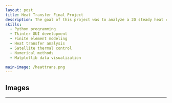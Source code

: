 ```yaml
---
layout: post
title: Heat Transfer Final Project 
description: The goal of this project was to analyze a 2D steady heat conduction in a rectangular domain with internal heat generation and radiation boundary conditions. To do so, we had to map the geometry, set up the finite element model, incorporate the nonlinear radiation boundary conditions, and solve for the temperature field. As part of a group of 5 students, I was tasked with developing the hand calculations for a simplified version of the larger scale model. I worked alongside 1 student to develop the finite element model using Python interfaced with MATLAB, incorporating nonlinear radiation boundary conditions, and solving for the temperature field. We utilized a GUI that was built with Tkinter by other students, for user inputs and visualized results through Matplotlib. The analysis included assumptions of steady-state heat transfer, uniform heat generation, and constant thermal conductivity. Applications of this work extend to satellite thermal control to maintain electronic components within operational temperature ranges.
skills:
  - Python programming
  - Tkinter GUI development
  - Finite element modeling
  - Heat transfer analysis
  - Satellite thermal control
  - Numerical methods
  - Matplotlib data visualization

main-image: /heattrans.png
---
```

## Images  

---
